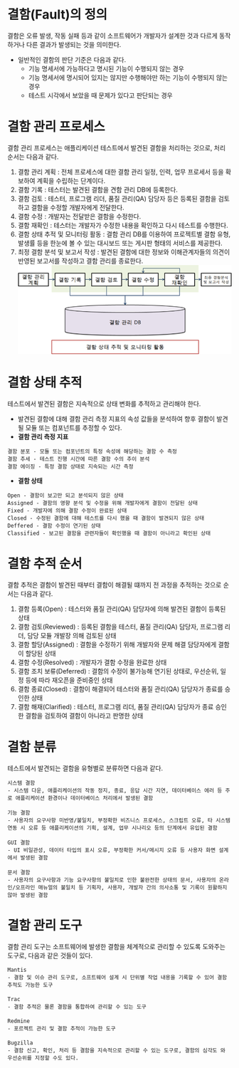 # 결함(Fault)의 정의
결함은 오류 발생, 작동 실패 등과 같이 소프트웨어가 개발자가 설계한 것과 다르게 동작하거나 다른 결과가 발생되는 것을 의미한다.

- 일반적인 결함의 판단 기준은 다음과 같다.
    - 기능 명세서에 가능하다고 명시된 기능이 수행되지 않는 경우
    - 기능 명세서에 명시되어 있지는 않지만 수행해야만 하는 기능이 수행되지 않는 경우
    - 테스트 시각에서 보았을 때 문제가 있다고 판단되는 경우

# 결함 관리 프로세스
결함 관리 프로세스는 애플리케이션 테스트에서 발견된 결함을 처리하는 것으로, 처리 순서는 다음과 같다.

1. 결함 관리 계획 : 전체 프로세스에 대한 결함 관리 일정, 인력, 업무 프로세서 등을 확보하여 계획을 수립하는 단계이다.
2. 결함 기록 : 테스터는 발견된 결함을 견함 관리 DB에 등록한다.
3. 결함 검토 : 테스터, 프로그램 리더, 품질 관리(QA) 담당자 등은 등록된 결함을 검토하고 결함을 수정할 개발자에게 전달한다.
4. 결함 수정 : 개발자는 전달받은 결함을 수정한다.
5. 결함 재확인 : 테스터는 개발자가 수정한 내용을 확인하고 다시 테스트를 수행한다.
6. 결함 상태 추적 및 모니터링 활동 : 결함 관리 DB를 이용하여 프로젝트별 결함 유형, 발생률 등을 한눈에 볼 수 있는 대시보드 또는 게시판 형태의 서비스를 제공한다.
7. 최정 결함 분석 및 보고서 작성 : 발견된 결함에 대한 정보와 이해관계자들의 의견이 반영된 보고서를 작성하고 결함 관리를 종료한다.<br>
<img src="img/Fault.png" width="600px" height="200px"></img><br/>

# 결함 상태 추적
테스트에서 발견된 결함은 지속적으로 상태 변화를 추적하고 관리해야 한다.

- 발견된 결함에 대해 결함 관리 측정 지표의 속성 값들을 분석하여 향후 결함이 발견될 모듈 또는 컴포넌트를 추정할 수 있다.
- __결함 관리 측정 지표__
```
결함 분포 - 모듈 또는 컴포넌트의 특정 속성에 해당하는 결함 수 측정
결함 추세 - 테스트 진행 시간에 따른 결함 수의 추이 분석
결함 에이징 - 특정 결함 상태로 지속되는 시간 측정
```
- __결함 상태__
```
Open - 결함이 보고만 되고 분석되지 않은 상태
Assigned - 결함의 영향 분석 및 수정을 위해 개발자에게 결함이 전달된 상태
Fixed - 개발자에 의해 결함 수정이 완료된 상태
Closed - 수정된 결함에 대해 테스트를 다시 했을 때 결함이 발견되지 않은 상태
Deffered - 결함 수정이 연기된 상태
Classified - 보고된 결함을 관련자들이 확인했을 때 결함이 아니라고 확인된 상태
```

# 결함 추적 순서
결함 추적은 결함이 발견된 때부터 결함이 해결될 떄까지 전 과정을 추적하는 것으로 순서는 다음과 같다.

1. 결함 등록(Open) : 테스터와 품질 관리(QA) 담당자에 의해 발견된 결함이 등록된 상태
2. 결함 검토(Reviewed) : 등록된 결함을 테스터, 품질 관리(QA) 담당자, 프로그램 리더, 담당 모듈 개발장 의해 검토된 상태
3. 결함 할당(Assigned) : 결함을 수정하기 위해 개발자와 문제 해결 담당자에게 결함이 할당된 상태
4. 결함 수정(Resolved) : 개발자가 결함 수정을 완료한 상태
5. 결함 조치 보류(Deferred) : 결함의 수정이 불가능해 연기된 상태로, 우선순위, 일정 등에 따라 재오픈을 준비중인 상태
6. 결함 종료(Closed) : 결함이 해결되어 테스터와 품질 관리(QA) 담당자가 종료를 승인한 상태
7. 결함 해재(Clarified) : 테스터, 프로그램 리더, 품질 관리(QA) 담당자가 종료 승인한 결함을 검토하여 결함이 아니라고 판명한 상태

# 결함 분류
테스트에서 발견되는 결함을 유형별로 분류하면 다음과 같다.
```
시스템 결함
- 시스템 다운, 애플리케이션의 작동 정지, 종료, 응답 시간 지연, 데이터베이스 에러 등 주로 애플리케이션 환경이나 데이터베이스 처리에서 발생된 결함

기능 결함
- 사용자의 요구사항 미반영/불일치, 부정확한 비즈니스 프로세스, 스크립트 오류, 타 시스템 연동 시 오류 등 애플리케이션의 기획, 설계, 업무 시나리오 등의 단계에서 유입된 결함

GUI 결함
- UI 비일관성, 데이터 타입의 표시 오류, 부정확한 커서/메시지 오류 등 사용자 화면 설계에서 발생된 결함

문서 결함
- 사용자의 요구사항과 기능 요구사항의 불일치로 인한 불완전한 상태의 문서, 사용자의 온라인/오프라인 매뉴얼의 불일치 등 기획자, 사용자, 개발자 간의 의사소통 및 기록이 원활하지 않아 발생된 결함
```
 
# 결함 관리 도구
결함 관리 도구는 소프트웨어에 발생한 결함을 체계적으로 관리할 수 있도록 도와주는 도구로, 다음과 같은 것들이 있다.
```
Mantis
- 결함 및 이슈 관리 도구로, 소프트웨어 설계 시 단위별 작업 내용을 기록할 수 있어 결함 추적도 가능한 도구

Trac
- 결함 추적은 물론 결함을 통합하여 관리할 수 있는 도구

Redmine
- 포르젝트 관리 및 결함 추적이 가능한 도구

Bugzilla
- 결함 신고, 확인, 처리 등 결함을 지속적으로 관리할 수 있는 도구로, 결함의 심각도 와 우선순위를 지정할 수도 있다.
```